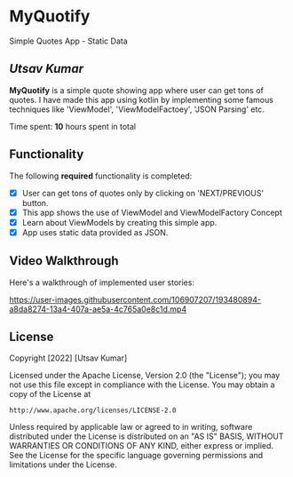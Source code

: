 # MyQuotify
Simple Quotes App - Static Data

## *Utsav Kumar*

**MyQuotify** is a simple quote showing app where user can get tons of quotes. I have made this app using kotlin by implementing some famous techniques like 'ViewModel', 'ViewModelFactoey', 'JSON Parsing' etc. 

Time spent: **10** hours spent in total

## Functionality 

The following **required** functionality is completed:

* [x] User can get tons of quotes only by clicking on 'NEXT/PREVIOUS' button.
* [x] This app shows the use of ViewModel and ViewModelFactory Concept
* [x] Learn about ViewModels by creating this simple app.
* [x] App uses static data provided as JSON.

## Video Walkthrough

Here's a walkthrough of implemented user stories:

https://user-images.githubusercontent.com/106907207/193480894-a8da8274-13a4-407a-ae5a-4c765a0e8c1d.mp4

## License

Copyright [2022] [Utsav Kumar]

Licensed under the Apache License, Version 2.0 (the "License");
you may not use this file except in compliance with the License.
You may obtain a copy of the License at

    http://www.apache.org/licenses/LICENSE-2.0

Unless required by applicable law or agreed to in writing, software
distributed under the License is distributed on an "AS IS" BASIS,
WITHOUT WARRANTIES OR CONDITIONS OF ANY KIND, either express or implied.
See the License for the specific language governing permissions and
limitations under the License.
